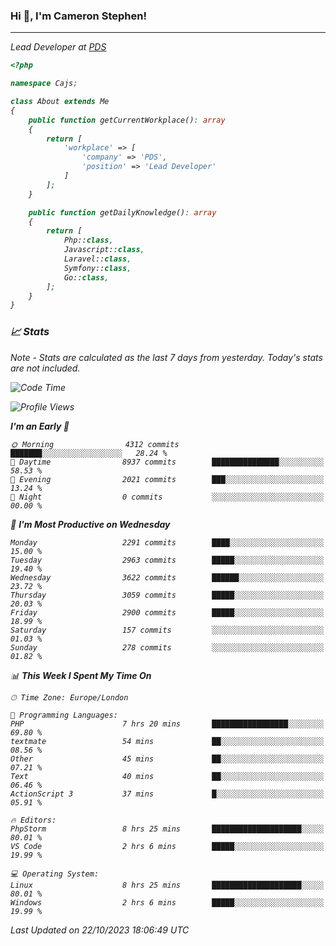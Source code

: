 ### Hi 👋, I'm Cameron Stephen!
<hr>
<p><em>Lead Developer at <a href="https://prindatasolutions.co.uk">PDS</a></p>


```php
<?php

namespace Cajs;

class About extends Me
{
    public function getCurrentWorkplace(): array
    {
        return [
            'workplace' => [
                'company' => 'PDS',
                'position' => 'Lead Developer'
            ]
        ];
    }

    public function getDailyKnowledge(): array
    {
        return [
            Php::class,
            Javascript::class,
            Laravel::class,
            Symfony::class,
            Go::class,
        ];
    }
}
```

### 📈 Stats
<p><em>Note - Stats are calculated as the last 7 days from yesterday. Today's stats are not included.</em></p>


<!--START_SECTION:waka-->
![Code Time](http://img.shields.io/badge/Code%20Time-3%2C599%20hrs%2034%20mins-blue)

![Profile Views](http://img.shields.io/badge/Profile%20Views-0-blue)

**I'm an Early 🐤** 

```text
🌞 Morning                4312 commits        ███████░░░░░░░░░░░░░░░░░░   28.24 % 
🌆 Daytime                8937 commits        ███████████████░░░░░░░░░░   58.53 % 
🌃 Evening                2021 commits        ███░░░░░░░░░░░░░░░░░░░░░░   13.24 % 
🌙 Night                  0 commits           ░░░░░░░░░░░░░░░░░░░░░░░░░   00.00 % 
```
📅 **I'm Most Productive on Wednesday** 

```text
Monday                   2291 commits        ████░░░░░░░░░░░░░░░░░░░░░   15.00 % 
Tuesday                  2963 commits        █████░░░░░░░░░░░░░░░░░░░░   19.40 % 
Wednesday                3622 commits        ██████░░░░░░░░░░░░░░░░░░░   23.72 % 
Thursday                 3059 commits        █████░░░░░░░░░░░░░░░░░░░░   20.03 % 
Friday                   2900 commits        █████░░░░░░░░░░░░░░░░░░░░   18.99 % 
Saturday                 157 commits         ░░░░░░░░░░░░░░░░░░░░░░░░░   01.03 % 
Sunday                   278 commits         ░░░░░░░░░░░░░░░░░░░░░░░░░   01.82 % 
```


📊 **This Week I Spent My Time On** 

```text
🕑︎ Time Zone: Europe/London

💬 Programming Languages: 
PHP                      7 hrs 20 mins       █████████████████░░░░░░░░   69.80 % 
textmate                 54 mins             ██░░░░░░░░░░░░░░░░░░░░░░░   08.56 % 
Other                    45 mins             ██░░░░░░░░░░░░░░░░░░░░░░░   07.21 % 
Text                     40 mins             ██░░░░░░░░░░░░░░░░░░░░░░░   06.46 % 
ActionScript 3           37 mins             █░░░░░░░░░░░░░░░░░░░░░░░░   05.91 % 

🔥 Editors: 
PhpStorm                 8 hrs 25 mins       ████████████████████░░░░░   80.01 % 
VS Code                  2 hrs 6 mins        █████░░░░░░░░░░░░░░░░░░░░   19.99 % 

💻 Operating System: 
Linux                    8 hrs 25 mins       ████████████████████░░░░░   80.01 % 
Windows                  2 hrs 6 mins        █████░░░░░░░░░░░░░░░░░░░░   19.99 % 
```


 Last Updated on 22/10/2023 18:06:49 UTC
<!--END_SECTION:waka-->
